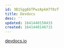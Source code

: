 ```yaml
---
id: 3B1Sgg6bTPwzApkH7f0zT
title: Devdocs
desc: ''
updated: 1641440150433
created: 1641440146715
---
```


[devdocs.io](https://devdocs.io/)
